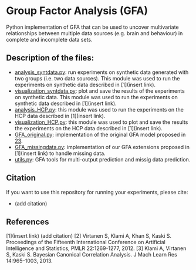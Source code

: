 # Group Factor Analysis (GFA)

Python implementation of GFA that can be used to uncover multivariate relationships between multiple data sources (e.g. brain and behaviour) in complete and incomplete data sets.

## Description of the files:
- [analysis_syntdata.py](analysis_syntdata.py): run experiments on synthetic data generated with two groups (i.e. two data sources). This module was used to run the experiments on synthetic data described in [1](insert link). 
- [visualization_syntdata.py](visualization_syntdata.py): plot and save the results of the experiments on synthetic data.
This module was used to run the experiments on synthetic data described in [1](insert link).
- [analysis_HCP.py](analysis_HCP.py): this module was used to run the experiments on the HCP data described in [1](insert link). 
- [visualization_HCP.py](visualization_HCP.py): this module was used to plot and save the results the experiments on the HCP data described in [1](insert link). 
- [GFA_original.py](models/GFA_original.py): implementation of the original GFA model proposed in [2](http://proceedings.mlr.press/v22/virtanen12.html)[3](https://www.jmlr.org/papers/v14/klami13a.html).
- [GFA_missingdata.py](models/GFA_missingdata.py): implementation of our GFA extensions proposed in [1](insert link) to handle missing data.
- [utils.py](utils.py): GFA tools for multi-output prediction and missig data prediction.

## Citation
If you want to use this repository for running your experiments, please cite:
- (add citation)

## References
[1](insert link) (add citation)
[2] Virtanen S, Klami A, Khan S, Kaski S. Proceedings of the Fifteenth International Conference on Artificial Intelligence and Statistics, PMLR 22:1269-1277, 2012.
[3] Klami A, Virtanen S, Kaski S. Bayesian Canonical Correlation Analysis. J Mach Learn Res 14:965–1003, 2013.

